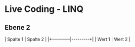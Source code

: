 # Live Coding - LINQ

## Ebene 2

 | Spalte 1 | Spalte 2 |
 |+---------|---------+|
 | Wert 1 | Wert 2 |
 
